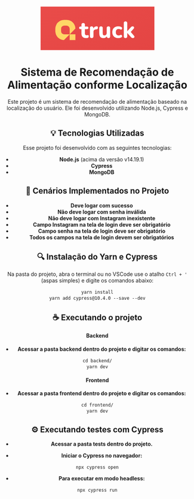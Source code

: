 <center>

![Logo](https://raw.githubusercontent.com/eduardacf/qtruck-bootcamp-cypress/master/tests/img/logo.png)

# Sistema de Recomendação de Alimentação conforme Localização

Este projeto é um sistema de recomendação de alimentação baseado na localização do usuário. Ele foi desenvolvido utilizando Node.js, Cypress e MongoDB.

## 💡 Tecnologias Utilizadas

Esse projeto foi desenvolvido com as seguintes tecnologias:

- **Node.js** (acima da versão v14.19.1)
- **Cypress**
- **MongoDB**

## 📰 Cenários Implementados no Projeto

- **Deve logar com sucesso**
- **Não deve logar com senha inválida**
- **Não deve logar com Instagram inexistente**
- **Campo Instagram na tela de login deve ser obrigatório**
- **Campo senha na tela de login deve ser obrigatório**
- **Todos os campos na tela de login devem ser obrigatórios**

## 🔍 Instalação do Yarn e Cypress

Na pasta do projeto, abra o terminal ou no VSCode use o atalho `Ctrl + '` (aspas simples) e digite os comandos abaixo:

```
yarn install
yarn add cypress@10.4.0 --save --dev
```

## ☕ Executando o projeto

#### Backend
- **Acessar a pasta backend dentro do projeto e digitar os comandos:**
```
cd backend/
yarn dev
```


#### Frontend
- **Acessar a pasta frontend dentro do projeto e digitar os comandos:**
```
cd frontend/
yarn dev
```

## ⚙️ Executando testes com Cypress 
- **Acessar a pasta tests dentro do projeto.**

- **Iniciar o Cypress no navegador:**
```
npx cypress open
```

- **Para executar em modo headless:**
```
npx cypress run
```
